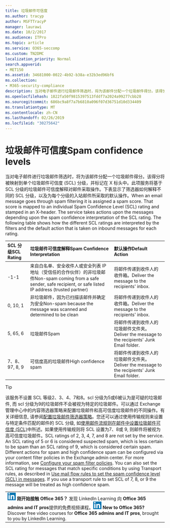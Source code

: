 ```yaml
---
title: 垃圾邮件可信度
ms.author: tracyp
author: MSFTTracyP
manager: laurawi
ms.date: 10/2/2017
ms.audience: ITPro
ms.topic: article
ms.service: O365-seccomp
ms.custom: TN2DMC
localization_priority: Normal
search.appverid:
- MET150
ms.assetid: 34681000-0022-4b92-b38a-e32b3ed96bf6
ms.collection:
- M365-security-compliance
description: 当对电子邮件进行垃圾邮件筛选时，将为该邮件分配一个垃圾邮件得分。该得分将被映射到单个垃圾邮件可信度 (SCL) 分级，并标记在 X 标头中。此项服务将基于 SCL 分级的垃圾邮件可信度解释对邮件采取操作。下表显示了筛选器如何解释不同的 SCL 分级，以及为每个分级的入站邮件所采取的默认操作。
ms.openlocfilehash: 1822fa50f9815397513fddf7a2024a99277cbb28
ms.sourcegitcommit: 686bc9a8f7a7b6810a096f07d36751d10d334409
ms.translationtype: MT
ms.contentlocale: zh-CN
ms.lasthandoff: 02/26/2019
ms.locfileid: "30275642"
---
```

# <a name="spam-confidence-levels"></a><span data-ttu-id="1c54b-106">垃圾邮件可信度</span><span class="sxs-lookup"><span data-stu-id="1c54b-106">Spam confidence levels</span></span>

<span data-ttu-id="1c54b-p102">当对电子邮件进行垃圾邮件筛选时，将为该邮件分配一个垃圾邮件得分。该得分将被映射到单个垃圾邮件可信度 (SCL) 分级，并标记在 X 标头中。此项服务将基于 SCL 分级的垃圾邮件可信度解释对邮件采取操作。下表显示了筛选器如何解释不同的 SCL 分级，以及为每个分级的入站邮件所采取的默认操作。</span><span class="sxs-lookup"><span data-stu-id="1c54b-p102">When an email message goes through spam filtering it is assigned a spam score. That score is mapped to an individual Spam Confidence Level (SCL) rating and stamped in an X-header. The service takes actions upon the messages depending upon the spam confidence interpretation of the SCL rating. The following table shows how the different SCL ratings are interpreted by the filters and the default action that is taken on inbound messages for each rating.</span></span>
  
|<span data-ttu-id="1c54b-111">**SCL 分级**</span><span class="sxs-lookup"><span data-stu-id="1c54b-111">**SCL Rating**</span></span>|<span data-ttu-id="1c54b-112">**垃圾邮件可信度解释**</span><span class="sxs-lookup"><span data-stu-id="1c54b-112">**Spam Confidence Interpretation**</span></span>|<span data-ttu-id="1c54b-113">**默认操作**</span><span class="sxs-lookup"><span data-stu-id="1c54b-113">**Default Action**</span></span>|
|:-----|:-----|:-----|
|<span data-ttu-id="1c54b-114">-1</span><span class="sxs-lookup"><span data-stu-id="1c54b-114">-1</span></span>  <br/> |<span data-ttu-id="1c54b-115">来自白名单、安全收件人或安全列表 IP 地址（受信任的合作伙伴）的非垃圾邮件</span><span class="sxs-lookup"><span data-stu-id="1c54b-115">Non-spam coming from a safe sender, safe recipient, or safe listed IP address (trusted partner)</span></span>  <br/> |<span data-ttu-id="1c54b-116">将邮件传递到收件人的收件箱。</span><span class="sxs-lookup"><span data-stu-id="1c54b-116">Deliver the message to the recipients' inbox.</span></span>  <br/> |
|<span data-ttu-id="1c54b-117">0, 1</span><span class="sxs-lookup"><span data-stu-id="1c54b-117">0, 1</span></span>  <br/> |<span data-ttu-id="1c54b-118">非垃圾邮件，因为已扫描该邮件并确定为安全</span><span class="sxs-lookup"><span data-stu-id="1c54b-118">Non-spam because the message was scanned and determined to be clean</span></span>  <br/> |<span data-ttu-id="1c54b-119">将邮件传递到收件人的收件箱。</span><span class="sxs-lookup"><span data-stu-id="1c54b-119">Deliver the message to the recipients' inbox.</span></span>  <br/> |
|<span data-ttu-id="1c54b-120">5, 6</span><span class="sxs-lookup"><span data-stu-id="1c54b-120">5, 6</span></span>  <br/> | <span data-ttu-id="1c54b-121">垃圾邮件</span><span class="sxs-lookup"><span data-stu-id="1c54b-121">Spam</span></span>  <br/> |<span data-ttu-id="1c54b-122">将邮件传递到收件人的垃圾邮件文件夹。</span><span class="sxs-lookup"><span data-stu-id="1c54b-122">Deliver the message to the recipients' Junk Email folder.</span></span>  <br/> |
|<span data-ttu-id="1c54b-123">7、8、9</span><span class="sxs-lookup"><span data-stu-id="1c54b-123">7, 8, 9</span></span>  <br/> |<span data-ttu-id="1c54b-124">可信度高的垃圾邮件</span><span class="sxs-lookup"><span data-stu-id="1c54b-124">High confidence spam</span></span>  <br/> |<span data-ttu-id="1c54b-125">将邮件传递到收件人的垃圾邮件文件夹。</span><span class="sxs-lookup"><span data-stu-id="1c54b-125">Deliver the message to the recipients' Junk Email folder.</span></span>  <br/> |
   
> [!TIP]
> <span data-ttu-id="1c54b-p103">该服务不设置 SCL 等级2、3、4、7和8。scl 分级为5或6被认为是可疑的垃圾邮件, 而 scl 分级为9的垃圾邮件不会被视为特定的垃圾邮件。可以通过 Exchange 管理中心中的内容筛选器策略来配置垃圾邮件和高可信度垃圾邮件的不同操作。有关详细信息, 请参阅[配置垃圾邮件筛选器策略](configure-your-spam-filter-policies.md)。您还可以通过使用传输规则来设置与特定条件匹配的邮件的 SCL 分级, 如[使用邮件流规则在邮件中设置垃圾邮件可信度 (SCL)](use-mail-flow-rules-to-set-the-spam-confidence-level-scl-in-messages.md)中所述。如果使用传输规则将 SCL 设置为7、8或 9, 则邮件将被视为高可信度垃圾邮件。</span><span class="sxs-lookup"><span data-stu-id="1c54b-p103">SCL ratings of 2, 3, 4, 7, and 8 are not set by the service. An SCL rating of 5 or 6 is considered suspected spam, which is less certain to be spam than an SCL rating of 9, which is considered certain spam. Different actions for spam and high confidence spam can be configured via your content filter policies in the Exchange admin center. For more information, see [Configure your spam filter policies](configure-your-spam-filter-policies.md). You can also set the SCL rating for messages that match specific conditions by using Transport rules, as described in [Use mail flow rules to set the spam confidence level (SCL) in messages](use-mail-flow-rules-to-set-the-spam-confidence-level-scl-in-messages.md). If you use a transport rule to set SCL of 7, 8, or 9 the message will be treated as high confidence spam.</span></span> 
  
||
|:-----|
|<span data-ttu-id="1c54b-p104">![LinkedIn Learning 短图标](media/eac8a413-9498-4220-8544-1e37d1aaea13.png) **刚开始接触 Office 365？**         发现 LinkedIn Learning 向 **Office 365 admins and IT pros**提供的免费视频课程。</span><span class="sxs-lookup"><span data-stu-id="1c54b-p104">![The short icon for LinkedIn Learning](media/eac8a413-9498-4220-8544-1e37d1aaea13.png) **New to Office 365?**         Discover free video courses for **Office 365 admins and IT pros**, brought to you by LinkedIn Learning.</span></span> |
   

